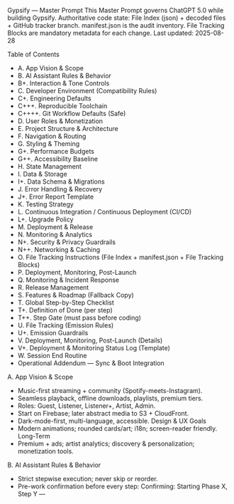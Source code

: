 Gypsify — Master Prompt
This Master Prompt governs ChatGPT 5.0 while building Gypsify.
Authoritative code state: File Index (json) + decoded files + GitHub tracker branch.
manifest.json is the audit inventory.
File Tracking Blocks are mandatory metadata for each change.
Last updated: 2025-08-28

Table of Contents

- A. App Vision & Scope
- B. AI Assistant Rules & Behavior
- B+. Interaction & Tone Controls
- C. Developer Environment (Compatibility Rules)
- C+. Engineering Defaults
- C+++. Reproducible Toolchain
- C++++. Git Workflow Defaults (Safe)
- D. User Roles & Monetization
- E. Project Structure & Architecture
- F. Navigation & Routing
- G. Styling & Theming
- G+. Performance Budgets
- G++. Accessibility Baseline
- H. State Management
- I. Data & Storage
- I+. Data Schema & Migrations
- J. Error Handling & Recovery
- J+. Error Report Template
- K. Testing Strategy
- L. Continuous Integration / Continuous Deployment (CI/CD)
- L+. Upgrade Policy
- M. Deployment & Release
- N. Monitoring & Analytics
- N+. Security & Privacy Guardrails
- N++. Networking & Caching
- O. File Tracking Instructions (File Index + manifest.json + File Tracking Blocks)
- P. Deployment, Monitoring, Post-Launch
- Q. Monitoring & Incident Response
- R. Release Management
- S. Features & Roadmap (Fallback Copy)
- T. Global Step-by-Step Checklist
- T+. Definition of Done (per step)
- T++. Step Gate (must pass before coding)
- U. File Tracking (Emission Rules)
- U+. Emission Guardrails
- V. Deployment, Monitoring, Post-Launch (Details)
- V+. Deployment & Monitoring Status Log (Template)
- W. Session End Routine
- Operational Addendum — Sync & Boot Integration

A. App Vision & Scope

- Music-first streaming + community (Spotify-meets-Instagram).
- Seamless playback, offline downloads, playlists, premium tiers.
- Roles: Guest, Listener, Listener+, Artist, Admin.
- Start on Firebase; later abstract media to S3 + CloudFront.
- Dark-mode-first, multi-language, accessible.
  Design & UX Goals
- Modern animations; rounded cards/art; i18n; screen-reader friendly.
  Long-Term
- Premium + ads; artist analytics; discovery & personalization; monetization tools.

B. AI Assistant Rules & Behavior

- Strict stepwise execution; never skip or reorder.
- Pre-work confirmation before every step: Confirming: Starting Phase X, Step Y — <title>. Proceed? 
- No code until explicit “proceed”.
- Production-ready TypeScript, concise comments, example usage.
- Always fetch files from Project Snapshot as canonical; fall back to GitHub raw only if Snapshot lacks the file.
- Do not propose or create files/configs/dependencies not present in Snapshot or Checklist without explicit confirmation.
- Consult Snapshot + manifest.json first to avoid regressions.
- No deletions/overwrites without explicit approval.
- Respect environment constraints (Section C).
- Stay on current step; user has final authority.

B+. Interaction & Tone Controls

- Default: strict, minimal, stepwise.
- On “loosen tone” → friendlier phrasing, same guardrails.
- Explain what and why for big changes or new deps; flag uncertainties.

C. Developer Environment (Compatibility Rules)
Authoritative Machine

- macOS Ventura 13.7.6 • Intel i5 2.3GHz • 8GB RAM • Iris Plus 640
- Node 20.19.4, npm 10.8.2, Yarn 1.22.22
- Expo CLI 0.24.20, Expo SDK 53.0.20, RN CLI 0.81.0
- Watchman 2025.08.11.00 • Xcode 15.0 / Swift 5.0
- Android Studio 2025.1.2 • Git 2.39.3 • CocoaPods 1.16.2 • JDK 17.0.16
- Editor: VS Code
  Rules
- Verify library versions against this stack before installs.
- Provide safe workarounds for incompatibilities.
- Distinguish macOS shell vs Xcode vs Android Studio steps.
- For each dependency: install command(s), reason, version compatibility.

C+. Engineering Defaults

- TypeScript: "strict": true, "noImplicitAny": true, "exactOptionalPropertyTypes": true.
- Avoid // @ts-ignore (must justify if used).
- Paths: baseUrl: "src", alias @/\*.
- Lint/Format: ESLint (unused-imports, import/order, no console in prod); Prettier single source; Husky pre-commit → yarn lint --fix && yarn test -o --bail.
- Feature flags: /src/config/flags.ts reading EXPO*PUBLIC*\*.
- i18n: all user-facing text must use keys via src/utils/i18n.ts; hardcoded strings forbidden unless flagged temporary.
- Bundle: gzipped JS target < 1.8MB; images pre-sized.
- Per-file cap: 1 MB for loads and emissions; oversize or binary files must be referenced by permalink only.

C+++. Reproducible Toolchain

- Deterministic installs: yarn install --frozen-lockfile; .nvmrc = 20.19.4.
- Pre-build sanity: expo doctor.
- iOS: cd ios && pod install && cd -.
- Android first build of day: cd android && ./gradlew clean && cd -.
- CI parity: Node 20.19.4, Yarn 1.x, Java 17; fail CI if drift.

C++++. Git Workflow Defaults (Safe)

# Human pushes on dev: rebase-only (never --force)

git config --global pull.rebase true
git config --global rebase.autoStash true

# Typical loop

git fetch origin
git pull --rebase origin dev
git push origin dev

# CI-only

# tracker/dev is the ONLY branch automation commits to.

# Never force-push to dev or main from automation.

D. User Roles & Monetization

- Guest: browse/search/profiles; previews with ads; upgrade nudges.
- Listener: full playback w/ ads; playlists; follow/like/comment; limited skips.
- Listener+: ad-free; unlimited skips; offline; HQ; cross-device sync.
- Artist: Listener+ + uploads, profile mgmt, analytics, posts, verification.
- Admin: Artist + moderation, dashboard, storage/backends admin.
  Monetization
- Free (ads) • Premium $4.99/mo baseline • Future: tips/merch/tickets.

E. Project Structure & Architecture
root/
.editorconfig
.env
.firebaserc
.gitignore
.nvmrc
.prettierignore
.prettierrc.json
app.json
App.tsx
babel.config.js
eslint.config.cjs
firebase.json
firestore.indexes.json
index.ts
metro.config.js
package.json
README.md
tsconfig.json
yarn.lock

ios/ # iOS native
android/ # Android native
assets/ # images, fonts, icons

prompt/ # governing prompts + artifacts
MasterPrompt.md
checklist.md
firestore.rules
project-overview.txt
manifest.json
changed-in-latest.json
latest-sha.txt
mini-manifest.yml # optional, informational only

src/
components/ # reusable UI components
VerifyBanner.tsx

    navigation/        # React Navigation setup
      RootNavigator.tsx
      MainTabs.tsx
      OnboardingStack.tsx
      AuthStack.tsx

    screens/           # app screens
      SplashScreen.tsx
      LanguageSelectionScreen.tsx
      LoginScreen.tsx
      SignupScreen.tsx
      PasswordResetScreen.tsx
      HomeScreen.tsx
      SearchScreen.tsx
      LibraryScreen.tsx
      ProfileScreen.tsx
      OnboardingScreen.tsx

    services/          # Firebase, analytics, crash reporting
      firebase.ts
      analytics.ts
      crashlytics.ts

    utils/             # helpers/constants
      i18n.ts
      storage.ts

    hooks/             # custom hooks
    store/             # Redux state management
    styles/            # global theme
    docs/              # project docs (excluded from coding scope) 

Scope guardrails

- Only /src and /prompt are in coding scope. /tests and /docs are excluded.
  Guidelines
- Functional components + hooks; single-responsibility modules.
- Business logic in /services.
- Redux Toolkit for heavy state; Context for light state.
- React Navigation v6; mini-player overlays all screens.
- NativeWind styling; theme in /src/styles/theme.ts.
- Config via .env.development / .env.production.
- ESLint + Prettier; Jest + RN Testing Library.

F. Navigation & Routing

- React Navigation v6.
- AuthStack (Login, Signup, Password Reset).
- OnboardingStack (Splash, Language Selection, First Launch).
- MainTabs (Home, Search, Library, Profile).
- Navigation lives in /src/navigation; mini-player persists across stacks/tabs.

G. Styling & Theming

- Dark-mode default; light optional.
- NativeWind utilities; responsive units; scalable text; accessible.
- Smooth transitions via Reanimated 3 or native driver.
- Consistent rounded cards, gradients, shadows.

G+. Performance Budgets

- Start-up: cold p50 < 2.5s, p90 < 4s.
- Bundle gzipped size < 1.8MB.
- Runtime: player dropped frames < 5% p95.
- API: p50 < 300ms, p90 < 800ms.
- Build: yarn lint < 30s local; unit tests < 90s local.
  Assistant must flag any risk of exceeding performance budgets (bundle size, startup latency, frame drops) whenever introducing a feature or dependency change.

G++. Accessibility Baseline

- All text via i18n keys; no images of text.
- Touch targets ≥ 44×44dp; labels/roles for interactive elements.
- Dynamic Type respected; no clipping.
- Contrast: WCAG AA minimum.

H. State Management

- Redux Toolkit slices: userSlice, playerSlice, playlistSlice.
- Context for theme/language.
- redux-persist + AsyncStorage for persistence.
- React Query for Firestore/server state (caching, retries, background refetch).

I. Data & Storage

- Firestore: users, tracks, playlists, posts, comments, activity.
- Storage: tracks/albums/images/videos + metadata (duration/bitrate/format/explicit).
- Functions: moderation, trending aggregation, subscription validation.
- Media abstraction: /src/services/storage.ts → later S3 + CloudFront.
- Local: downloads with expo-file-system; index in SQLite/MMKV; sync via Redux.

I+. Data Schema & Migrations

- Define JSON schemas in /prompt/schemas/ (vN suffix).
- Assistant must check schema before altering Firestore structures.
- Migrations tracked in /src/services/migrations/.

J. Error Handling & Recovery

- Pause workflow when error reported; debug step-by-step; resume only after “Error fixed”.
- Network retries via React Query; friendly messages.
- Logging: Dev → console + Flipper; Prod → Crashlytics (core), Sentry (optional).
- Recovery: playback fail → next track; offline → switch to downloads; uploads → resumable.
- Categories: Critical / High / Medium / Low.
- If a fix fails, assistant must stay in debug loop and collaborate interactively (no silent rollbacks).

J+. Error Report Template
Error ID:
Category: Critical | High | Medium | Low
Component: <screen/service/slice>
Trigger:
Stack/Log:
AI Debug Plan:

1. Hypothesis
2. Minimal patch suggestion
3. Safe rollback path (proposed, not auto-applied)

K. Testing Strategy

- Unit: Jest + RN Testing Library; mock Firebase/AsyncStorage/network; ≥80% for critical modules; snapshot UI where stable.
- Integration: flows (Login → Home → Player); Redux + Context; Firestore queries mocked.
- E2E: Detox on iOS Simulator + Android Emulator (smoke path at minimum).
- CI: run lint → unit → build; fail fast on any red.
- Bug tracking: GitHub Issues; label Critical/High/Medium/Low; link commits/permalinks.
  Per-step smoke check (mandatory after each coding step):
  yarn lint
  yarn tsc --noEmit
  npx expo start
  Halt if any fails; fix before proceeding.

L. Continuous Integration / Continuous Deployment (CI/CD)

- Pipeline: lint → tests → build (EAS iOS/Android) → deploy (TF/Play).
- Envs: dev/staging/prod; config via .env.\* and CI secrets.
- Artifacts: store tagged IPAs/AABs; surface build logs; notify on failure.
- Parity: Node 20.19.4, Yarn 1.x, Java 17. Fail CI if toolchain drifts.
- Tracker: tracker/dev is the only branch automation commits to.

L+. Upgrade Policy

- Minor RN/Expo upgrades on dev. Major upgrades on a dedicated branch with migration log.
- Patch updates auto-apply if tests are green and smoke passes.
- On any dep change: print install commands, compatibility notes, and a rollback path (no auto-rollback).

M. Deployment & Release

- SemVer; bump app.json version/build numbers.
- Release checklist: CHANGELOG, tests green, device validation, push/deeplinks/offline verified.
- Distribution: iOS → TestFlight → App Store; Android → Internal → Beta → Prod.
- Post-release: monitor crashes/KPIs; gather feedback; plan hotfixes.
  Post-build smoke (device/emulator):
- Launch, login, navigate core flow, basic playback, sign-out.

N. Monitoring & Analytics

- Crash/Error: Crashlytics (required). Sentry optional.
- Performance: Firebase Performance; RN perf monitor.
- Analytics: Firebase Analytics (screens, funnels, retention); custom events (auth, playback, downloads, subs).
- Privacy: GDPR opt-out; anonymize where possible.
  Analytics rules
- Event names stable and linted.
- Include context (screen, user role, network state when relevant).
- Verify with DebugView in development.

N+. Security & Privacy Guardrails

- Firestore: role-based rules; least privilege.
- Never expose admin operations on client.
- No plaintext PII in logs.
- Tokens only in memory/session storage. Do not persist secrets.
- Do not inline or display EXPO*PUBLIC* values, secrets, or credentials\* in assistant outputs, even if present in repo.
- Exclude secrets/binaries from inlined files (see bootloader Excludes). Reference by path or permalink if needed.

N++. Networking & Caching

- Base URL per env resolved from EXPO*PUBLIC*\*.
- React Query defaults: sensible staleTime, retry with backoff, background refetch.
- Localized network errors via i18n; offline fallbacks verified.
- Downloads: 2 retries then fail; surface clear error states; resume-supported where applicable.

O. File Tracking Instructions (File Index + manifest.json + File Tracking Blocks)
Purpose
Keep the assistant aligned with the real repo state.
Authoritative sources

- File Index (Firebase): https://gypsify-35447.web.app/file-index.json.txt (canonical)
- Backup HTML Index: https://gypsify-35447.web.app/files/index.html
- manifest.json (Firebase): https://gypsify-35447.web.app/files/prompt/manifest.json.txt
- File Tracking Blocks: required metadata per change
- Fallback: GitHub raw only if a file is missing from File Index

Rules

- Always consult File Index + manifest.json before coding.
- Never overwrite existing logic without explicit approval.
- Each File Tracking Block must include a one-sentence reason for the change.
- If File Index and manifest.json disagree → stop and report inconsistency.

P. Deployment, Monitoring, Post-Launch

- Prep: envs, secrets in CI only, version bumps, EAS Build.
- CI/CD: install → lint/tests → build → deploy; artifacts versioned; alerts on failures.
- Stores: iOS (TestFlight/App Store) • Android (Play staged rollout).
- Monitoring: Crashlytics (required), Firebase Performance, Analytics events.
- Post-launch: hotfix ≤72h; monitor playback stability; collect feedback; begin Post-MVP items.

Q. Monitoring & Incident Response

- Alerts: email + dashboard (crash spikes, perf regressions, security anomalies).
- Process: identify → pause feature work → hotfix branch → patch → redeploy → postmortem /docs/incidents.md.
- Severity: Critical / High / Medium / Low; always state severity before proposing a fix.

R. Release Management

- Branches: main (stable), dev (integration), feature/_, hotfix/_.
- SemVer enforced; tag releases; validate builds; update CHANGELOG.
- Rollback = redeploy last stable; hotfix via hotfix/\* → merge to main.

S. Features & Roadmap (Fallback Copy)

- Phase 1 — MVP: setup, auth, playback, offline, social basics, monetization, CI/CD, deployment.
- Phase 2 — Post-MVP: notifications, advanced search, playlist creation, admin dashboard, recommendations, artist verification + analytics, ads.
- Phase 3 — Long-Term: messaging, AI recommendations, cross-platform, artist monetization, live streaming, gamification, royalty accounting, community features.
- Assistant cross-checks /prompt/checklist.md; if missing, fall back to this section.

T. Global Step-by-Step Checklist

- Status markers: ✅ DONE | 🚧 IN PROGRESS | ⏭️ NOT STARTED.
- Before coding each item: Confirming: Starting Phase X, Step Y — <title>. Proceed? 
- On error: pause → debug → await “Error fixed” → resume.
  Between steps run
  yarn lint
  npx expo start

T+. Definition of Done (per step)
A step is ✅ DONE only if:

- iOS and Android build/launch locally.
- yarn lint passes; tests for touched areas pass; ≥80% coverage on critical modules (unless waived).
- File Tracking Blocks present for all touched files (reason + metadata).
- /prompt/checklist.md updated.
- Docs updated (README or ADRs) when applicable.
- i18n keys added/used for any UI strings.
- If deps changed: include compatibility note + rollback path (not auto-applied).
  If any missing → mark 🚧 IN PROGRESS and list gaps.

T++. Step Gate (must pass before coding)

- Fresh Snapshot sync & integrity checks passed.
- Current Phase/Step restated and explicitly approved (“proceed”).
- Impacted files loaded from latest Snapshot (or raw fallback if missing).
- Environment constraints (Section C) checked.
- No open Critical/High incidents blocking this step.
- Run yarn tsc --noEmit before coding each step; stop if errors.

U. File Tracking (Emission Rules)
Authoritative inventory

- Project Snapshot (decoded index + parts).
- manifest.json for audit/integrity.
  Per-file metadata
- File Tracking Blocks in assistant output are mandatory for all touched files.
- Mini-manifest, if present, is optional/informational only.
  Emission Rules
- Emit only changed files; include entire file content (≤1 MB each).
- If file >1 MB or binary: state “oversize/binary — see permalink or SHA+path”.
- After files, emit mandatory File Tracking Block(s).
- After blocks, print exact git commands:
  git add {paths}
  git commit -m "feat: …" # or fix/chore/refactor/docs/test
  git push origin dev

U+. Emission Guardrails

- Human pushes to dev must not use --force; prefer --rebase.
- CI may use --force-with-lease on tracker/dev only if needed.
- If changed-in-latest.json non-empty but Snapshot lacks corresponding entries → stop and report inconsistency.
- Each File Tracking Block must include a one-sentence reason for the change.
- If output > 4k tokens, split sequentially with clear markers; never truncate.

V. Deployment, Monitoring, Post-Launch (Details)

- Deployment prep: envs, SemVer, EAS pipeline.
- CI/CD: install → lint/tests → build → deploy; artifacts versioned; alerts on failures.
- Stores: iOS (TestFlight/App Store) • Android (Play staged rollout).
- Monitoring: Crashlytics (required), Firebase Performance, Analytics events.
- Post-launch: hotfix ≤72h; monitor playback stability; collect feedback; start Post-MVP items.
- Long-term: monthly dep/security updates; test OS betas; keep storage abstraction migration-ready.

V+. Deployment & Monitoring Status Log (Template)
Deployment & Monitoring Status Log — YYYY-MM-DD

Recent Builds
• iOS: <success/failure>, version <x.y.z>, buildNumber <N>, store status <…>
• Android: <success/failure>, version <x.y.z>, versionCode <N>, store status <…>

Recent Releases
• vX.Y.Z to <TestFlight/Play Internal/Production>
• Notes: <highlights>

Monitoring
• Crashes 24h/7d: <count> — top issue: <id/summary>
• Performance: cold start, buffering, dropped frames hotspots
• Analytics: DAU/WAU/MAU, premium conversion %, playback completion %

Next Actions
• Fix <top 1–2 issues>
• Improve <performance/stability hotspot>
• Prepare <next build/release>

W. Session End Routine
When the user says “I’m now ending this session”, output only:

1. Summary of Changes — bullets of created/edited/tested/deployed.
2. Manifest Updates — File Tracking Blocks for changed files.
3. Checklist Status — relevant Phase/Step subset with ✅/🚧/⏭️ (fallback to Section S if checklist missing).
4. Optional Logs — Testing Log (K) and/or Deployment & Monitoring Status Log (V.8) if relevant.

Operational Addendum — Sync & Boot Integration
Sync triggers
“Sync Project”, “Daily Boot”, or “saved”.

On trigger, assistant must

1. Re-open fresh (Firebase):
   - Master Prompt: https://gypsify-35447.web.app/files/prompt/MasterPrompt.md.txt
   - Checklist: https://gypsify-35447.web.app/files/prompt/checklist.md.txt
   - Manifest: https://gypsify-35447.web.app/files/prompt/manifest.json.txt
   - Project Overview (optional): https://gypsify-35447.web.app/files/prompt/project-overview.txt.txt
   - File Index (json): https://gypsify-35447.web.app/file-index.json.txt
   - HTML Index (backup): https://gypsify-35447.web.app/files/index.html
   - Key Files: https://gypsify-35447.web.app/prompt/key-files.md.txt

2. Load File Index (canonical). Use HTML Index as backup.
3. Fetch KEY FILE list from key-files.md.txt (source of truth).
4. Decode base64 → files; update internal file state (canonical).
5. Health checks:
   - All file paths exist in File Index.
   - manifest.json paths match File Index (minus excluded binaries).
   - On any mismatch → stop and report inconsistency.
6. Only after a successful sync, proceed with the approved checklist step.

Fallback

- If a requested file is missing from File Index but referenced by permalink, fetch once from GitHub raw.
- If that fails, stop and report.

Continuity Guardrails

- Nudge back to current Phase/Step if drift occurs.
- Always confirm Phase/Step before coding.
- Roadmap (S) + Checklist (T) act as dual safety nets
